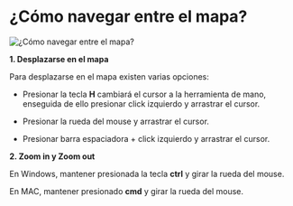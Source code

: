 # ¿Cómo navegar entre el mapa?

![¿Cómo navegar entre el mapa?](https://raw.githubusercontent.com/walter-lkmx/lkmx-design-knowledge/main/pages/img/navigate.gif)


**1. Desplazarse en el mapa**

Para desplazarse en el mapa existen varias opciones:

-   Presionar la tecla **H** cambiará el cursor a la herramienta de mano, enseguida de ello presionar click izquierdo y arrastrar el cursor.
    
-   Presionar la rueda del mouse y arrastrar el cursor.
    
-   Presionar barra espaciadora + click izquierdo y arrastrar el cursor.
    

**2. Zoom in y Zoom out**

En Windows, mantener presionada la tecla **ctrl** y girar la rueda del mouse.

En MAC, mantener presionado **cmd** y girar la rueda del mouse.
